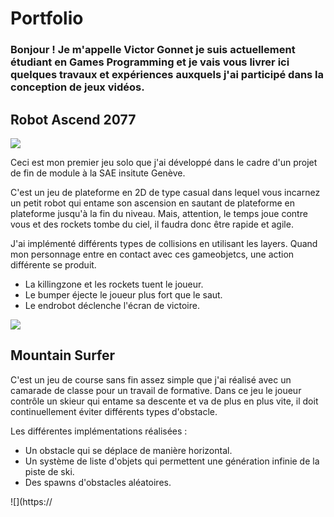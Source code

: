 # Portfolio

### Bonjour ! Je m'appelle Victor Gonnet je suis actuellement étudiant en Games Programming et je vais vous livrer ici quelques travaux et expériences auxquels j'ai participé dans la conception de jeux vidéos.

## Robot Ascend 2077

![](https://Styshooteur.github.io/Images/robot%20ascend.PNG)

Ceci est mon premier jeu solo que j'ai développé dans le cadre d'un projet de fin de module à la SAE insitute Genève.

C'est un jeu de plateforme en 2D de type casual dans lequel vous incarnez un petit robot qui entame son ascension en sautant de plateforme en plateforme jusqu'à la fin du niveau. Mais, attention, le temps joue contre vous et des rockets tombe du ciel, il faudra donc être rapide et agile.

J'ai implémenté différents types de collisions en utilisant les layers. Quand mon personnage entre en contact avec ces gameobjetcs, une action différente se produit.
- La killingzone et les rockets tuent le joueur.
- Le bumper éjecte le joueur plus fort que le saut.
- Le endrobot déclenche l'écran de victoire.

![](https://Styshooteur.github.io/Images/collision.PNG)

## Mountain Surfer 

C'est un jeu de course sans fin assez simple que j'ai réalisé avec un camarade de classe pour un travail de formative. Dans ce jeu le joueur contrôle un skieur qui entame sa descente et va de plus en plus vite, il doit continuellement éviter différents types d'obstacle.

Les différentes implémentations réalisées :
- Un obstacle qui se déplace de manière horizontal.
- Un système de liste d'objets qui permettent une génération infinie de la piste de ski.
- Des spawns d'obstacles aléatoires.

![](https://

